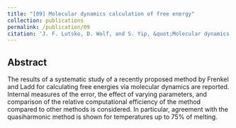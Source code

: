 ```yaml
---
title: "[09] Molecular dynamics calculation of free energy"
collection: publications
permalink: /publication/09
citation: 'J. F. Lutsko, D. Wolf, and S. Yip, &quot;Molecular dynamics calculation of free energy&quot;, <i>J. of Chemical Physics</i>, <strong>88</strong>, 3525 (1988)'
---
```

Abstract
---
The results of a systematic study of a recently proposed method by Frenkel and Ladd for calculating free energies via molecular dynamics are reported. Internal measures of the error, the effect of varying parameters, and comparison of the relative computational efficiency of the method compared to other methods is considered. In particular, agreement with the quasiharmonic method is shown for temperatures up to 75% of melting.
